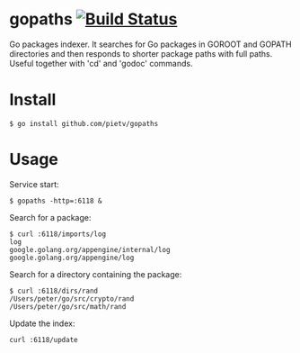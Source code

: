 gopaths [![Build Status](https://drone.io/github.com/pietv/gopaths/status.png)](https://drone.io/github.com/pietv/gopaths/latest)
=======
Go packages indexer. It searches for Go packages in GOROOT and GOPATH 
directories and then responds to shorter package paths with full paths.
Useful together with 'cd' and 'godoc' commands.

Install
=======
```shell
$ go install github.com/pietv/gopaths
```

Usage
=====
Service start:
```shell
$ gopaths -http=:6118 &
```

Search for a package:
```shell
$ curl :6118/imports/log
log
google.golang.org/appengine/internal/log
google.golang.org/appengine/log
```

Search for a directory containing the package:
```shell
$ curl :6118/dirs/rand
/Users/peter/go/src/crypto/rand
/Users/peter/go/src/math/rand
```

Update the index:
```shell
curl :6118/update
```
